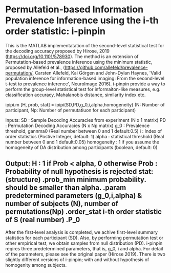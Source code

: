 # Permutation-based Information Prevalence Inference using the i-th order statistic: i-pinpin

This is the MATLAB implementatation of the second-level statistical test for the decoding accuracy proposed by Hirose, 2019 (https://doi.org/10.1101/578930). The method is an extension of Permutation-based prevalence inference using the minimum statistic, proposed by Allefeld et al., (https://github.com/allefeld/prevalence-permutation/, Carsten Allefeld, Kai Görgen and John-Dylan Haynes, 'Valid population inference for information-based imaging: From the second-level t-test to prevalence inference', NeuroImage 2016).
 i-pinpin provide a way to perform the group-level statistical test for informaiton-like measures, e.g. classification accuracy, Mahalanobis distance, similarity index etc. 
 
 ipipi.m 
    [H, prob, stat] = ipipi(SD,PD,g_0,i,alpha,homogeneity)
    (N: Number of participant, Np: Number of permutatiuon for each participant)
 
 Inputs:
    SD      : Sample Decoding Accuracies from experiment (N x 1 matrix)
    PD      : Permutation Decoding Accuracies (N x Np matrix)
    g_0     : Prevalence threshold, gannma0 (Real number between 0 and 1 default:0.5)
    i          : Index of order statistics (Postive Integer, default: 1)
    alpha  : statistical threshold (Real number between 0 and 1 default:0.05)
    homogeneity : 1 if you assume the homogeneity of DA distribution among participants (boolean, default: 0)
    
 Output:
    H    : 1 if Prob < alpha, 0 otherwise
    Prob : Probability of null hypothesis is rejected
    stat: (structure)
    .prob_min minimum probability. should be smaller than alpha.
    .param          predetermined parameters (g_0,i,alpha) 
    & number of subjects (N), number of permutations(Np)
    .order_stat     i-th order statistic of S (real number)
    .P_0            
-----------------------------------------------------------------------------------------------------------    
After the first-level analysis is completed, we achive first-level summary statistics for each participant (SD). Also, by performing permutation test or other empirical test, we obtain samples from null distribution (PD).
i-pinpin reqires three predetermined parameters, that is, g_0, i and alpha. For detail of the parameters, please see the original paper (Hirose 2019).
There is two slightly different versions of i-pinpin; with and without hypothesis of homogenity among subjects.
